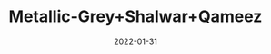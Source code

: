 ---
title: 'Metallic-Grey+Shalwar+Qameez'
date: '2022-01-31' 
metatag: '' 
inventory: '3.0' 
draft: false 
# meta description 
shortDescripton: 'AKB-2002+Metallic-Grey+Shalwar+Qameez'
description: 'Boys'
longdescription: '%3cp%3e%3cb%3eAKB-2002+%3c%2fb%3eMetallic-Grey+Shalwar+Qameez%3c%2fp%3e%3cul%3e%3cli+style%3d%22line-height%3a+1.8%3b+background-image%3a+initial%3b+background-position%3a+initial%3b+background-size%3a+initial%3b+background-repeat%3a+initial%3b+background-attachment%3a+initial%3b+background-origin%3a+initial%3b+background-clip%3a+initial%3b%22%3e%3cspan+style%3d%22font-size%3a+10.5pt%3b+font-family%3a+Montserrat%3b%22%3eFabric%3a+Premium+Chambray%3c%2fspan%3e%3c%2fli%3e%3cli+style%3d%22line-height%3a+1.8%3b+background-image%3a+initial%3b+background-position%3a+initial%3b+background-size%3a+initial%3b+background-repeat%3a+initial%3b+background-attachment%3a+initial%3b+background-origin%3a+initial%3b+background-clip%3a+initial%3b%22%3eUnique+Metal+Buttons%3c%2fli%3e%3cli+style%3d%22line-height%3a+normal%3b+background-image%3a+initial%3b+background-position%3a+initial%3b+background-size%3a+initial%3b+background-repeat%3a+initial%3b+background-attachment%3a+initial%3b+background-origin%3a+initial%3b+background-clip%3a+initial%3b%22%3e%3cspan+style%3d%22font-size%3a+10.5pt%3b+font-family%3a+Montserrat%3b%22%3eFront+Metal+Anchor+Design%3co%3ap%3e%3c%2fo%3ap%3e%3c%2fspan%3e%3c%2fli%3e%3c%2ful%3e'
featured: True
# product Price
price: '2991.0'
# Product Short Description
shortDescription: 'AKB-2002+Metallic-Grey+Shalwar+Qameez'
productID: '7E70F201-6762-EC11-995F-005056B3A416'
type: 'products'
category: 'Boys' 
thumnailproduct: 'https://alkhait.eralive.net/images/products/7E70F201-6762-EC11-995F-005056B3A4161.png' 
images:
  - image: 'images/products/7E70F201-6762-EC11-995F-005056B3A4161.png'  
  - image: 'images/products/7E70F201-6762-EC11-995F-005056B3A4162.png'  
  - image: 'images/products/7E70F201-6762-EC11-995F-005056B3A4163.png'  
Variants:
  - variant:
      ProductVariantID: '9670F201-6762-EC11-995F-005056B3A416'  
      Size: '22'  
      RetailPrice: '2991'  
  - variant:
      ProductVariantID: 'AE70F201-6762-EC11-995F-005056B3A416'  
      Size: '24'  
      RetailPrice: '2991'  
  - variant:
      ProductVariantID: 'C670F201-6762-EC11-995F-005056B3A416'  
      Size: '26'  
      RetailPrice: '2991'  
  - variant:
      ProductVariantID: 'DE70F201-6762-EC11-995F-005056B3A416'  
      Size: '28'  
      RetailPrice: '2991'  
  - variant:
      ProductVariantID: 'F670F201-6762-EC11-995F-005056B3A416'  
      Size: '30'  
      RetailPrice: '2991'  
---
